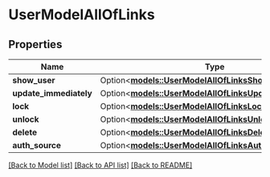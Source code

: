 # UserModelAllOfLinks

## Properties

Name | Type | Description | Notes
------------ | ------------- | ------------- | -------------
**show_user** | Option<[**models::UserModelAllOfLinksShowUser**](UserModel_allOf__links_showUser.md)> |  | [optional]
**update_immediately** | Option<[**models::UserModelAllOfLinksUpdateImmediately**](UserModel_allOf__links_updateImmediately.md)> |  | [optional]
**lock** | Option<[**models::UserModelAllOfLinksLock**](UserModel_allOf__links_lock.md)> |  | [optional]
**unlock** | Option<[**models::UserModelAllOfLinksUnlock**](UserModel_allOf__links_unlock.md)> |  | [optional]
**delete** | Option<[**models::UserModelAllOfLinksDelete**](UserModel_allOf__links_delete.md)> |  | [optional]
**auth_source** | Option<[**models::UserModelAllOfLinksAuthSource**](UserModel_allOf__links_authSource.md)> |  | [optional]

[[Back to Model list]](../README.md#documentation-for-models) [[Back to API list]](../README.md#documentation-for-api-endpoints) [[Back to README]](../README.md)


